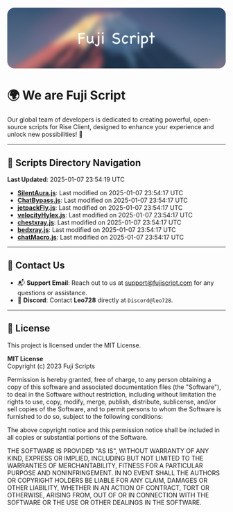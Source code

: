 ![Banner](.github/b.webp)

# 🌍 **We are Fuji Script**

Our global team of developers is dedicated to creating powerful, open-source scripts for Rise Client, designed to enhance your experience and unlock new possibilities! 🌟

---
<!-- SCRIPTS_NAVIGATION_START -->
## 📂 **Scripts Directory Navigation**

**Last Updated**: 2025-01-07 23:54:19 UTC

- **[SilentAura.js](scripts/SilentAura.js)**: Last modified on 2025-01-07 23:54:17 UTC
- **[ChatBypass.js](scripts/ChatBypass.js)**: Last modified on 2025-01-07 23:54:17 UTC
- **[jetpackFly.js](scripts/jetpackFly.js)**: Last modified on 2025-01-07 23:54:17 UTC
- **[velocityHylex.js](scripts/velocityHylex.js)**: Last modified on 2025-01-07 23:54:17 UTC
- **[chestxray.js](scripts/chestxray.js)**: Last modified on 2025-01-07 23:54:17 UTC
- **[bedxray.js](scripts/bedxray.js)**: Last modified on 2025-01-07 23:54:17 UTC
- **[chatMacro.js](scripts/chatMacro.js)**: Last modified on 2025-01-07 23:54:17 UTC

<!-- SCRIPTS_NAVIGATION_END -->

---

## 💬 **Contact Us**  
- 📬 **Support Email**: Reach out to us at [support@fujiscript.com](mailto:support@fujiscript.com) for any questions or assistance.  
- 💬 **Discord**: Contact **Leo728** directly at `Discord@leo728`.

---

## 📜 **License**

This project is licensed under the MIT License.  

**MIT License**  
Copyright (c) 2023 Fuji Scripts  

Permission is hereby granted, free of charge, to any person obtaining a copy of this software and associated documentation files (the "Software"), to deal in the Software without restriction, including without limitation the rights to use, copy, modify, merge, publish, distribute, sublicense, and/or sell copies of the Software, and to permit persons to whom the Software is furnished to do so, subject to the following conditions:  

The above copyright notice and this permission notice shall be included in all copies or substantial portions of the Software.  

THE SOFTWARE IS PROVIDED "AS IS", WITHOUT WARRANTY OF ANY KIND, EXPRESS OR IMPLIED, INCLUDING BUT NOT LIMITED TO THE WARRANTIES OF MERCHANTABILITY, FITNESS FOR A PARTICULAR PURPOSE AND NONINFRINGEMENT. IN NO EVENT SHALL THE AUTHORS OR COPYRIGHT HOLDERS BE LIABLE FOR ANY CLAIM, DAMAGES OR OTHER LIABILITY, WHETHER IN AN ACTION OF CONTRACT, TORT OR OTHERWISE, ARISING FROM, OUT OF OR IN CONNECTION WITH THE SOFTWARE OR THE USE OR OTHER DEALINGS IN THE SOFTWARE.  
